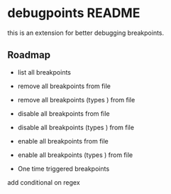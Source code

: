 # debugpoints README

this is an extension for better debugging breakpoints.

## Roadmap

-    list all breakpoints
-    remove all breakpoints from file
-    remove all breakpoints (types ) from file

-    disable all breakpoints from file
-    disable all breakpoints (types ) from file

-    enable all breakpoints from file
-    enable all breakpoints (types ) from file

-    One time triggered breakpoints

add conditional on regex
